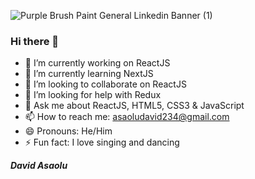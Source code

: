 ![Purple Brush Paint General Linkedin Banner (1)](https://user-images.githubusercontent.com/67129211/132988181-3cc1ed04-bac5-4a30-835e-271867176607.png)


### Hi there 👋

- 🔭 I’m currently working on ReactJS
- 🌱 I’m currently learning  NextJS
- 👯 I’m looking to collaborate on  ReactJS
- 🤔 I’m looking for help with Redux
- 💬 Ask me about ReactJS, HTML5, CSS3 & JavaScript
- 📫 How to reach me: asaoludavid234@gmail.com
- 😄 Pronouns: He/Him
- ⚡ Fun fact: I love singing and dancing

***David Asaolu***
